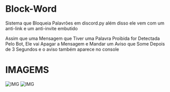 # Block-Word
Sistema que Bloqueia Palavrões em discord.py
além disso ele vem com um anti-link e um anti-invite embutido

Assim que uma Mensagem que Tiver uma Palavra Proibida for Detectada Pelo Bot, Ele vai Apagar a Mensagem e Mandar um Aviso que Some Depois de 3 Segundos
e o aviso também aparece no console
# IMAGEMS
![IMG](https://i.ibb.co/M58X8kP8/IMG-20250207-WA0128.jpg)
![IMG](https://i.ibb.co/Q70ZcQYy/IMG-20250207-WA0163.jpg)

